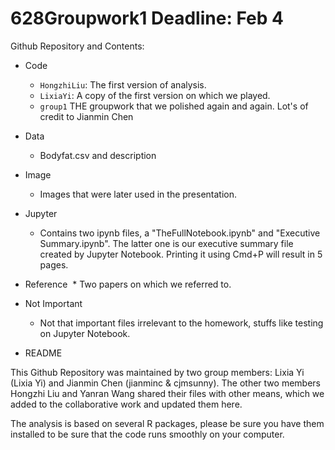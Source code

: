 # 628Groupwork1 Deadline: Feb 4

Github Repository and Contents:

* Code
  * `HongzhiLiu`: The first version of analysis.
  * `LixiaYi`: A copy of the first version on which we played.
  * `group1` THE groupwork that we polished again and again. Lot's of credit to Jianmin Chen
* Data
  * Bodyfat.csv and description
* Image
  * Images that were later used in the presentation.
* Jupyter
  * Contains two ipynb files, a "TheFullNotebook.ipynb" and "Executive Summary.ipynb". The latter one is our executive summary file created by Jupyter Notebook. Printing it using Cmd+P will result in 5 pages.
* Reference
  * Two papers on which we referred to.
* Not Important
  * Not that important files irrelevant to the homework, stuffs like testing on Jupyter Notebook.

* README

This Github Repository was maintained by two group members: Lixia Yi (Lixia Yi) and Jianmin Chen (jianminc & cjmsunny). The other two members Hongzhi Liu and Yanran Wang shared their files with other means, which we added to the collaborative work and updated them here.

The analysis is based on several R packages, please be sure you have them installed to be sure that the code runs smoothly on your computer.
